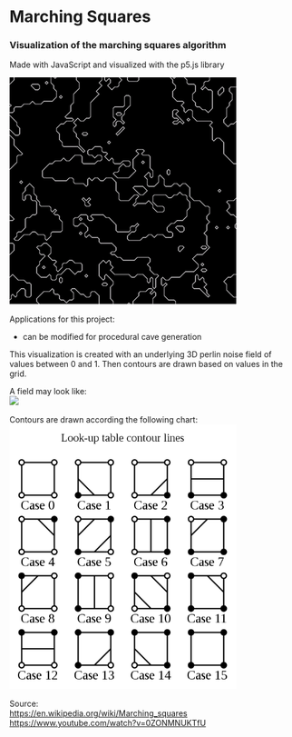# Marching Squares

### Visualization of the marching squares algorithm

Made with JavaScript and visualized with the p5.js library

<img src="gif/marching-squares.gif" width="400px">

Applications for this project:

-   can be modified for procedural cave generation

This visualization is created with an underlying 3D perlin noise field of values between 0 and 1. Then contours are drawn based on values in the grid.

A field may look like: <br>
<img src="gif/perlin-noise.gif" width="400px">

Contours are drawn according the following chart: <br>
<img src="gif/chart.png" width="400px">

Source:<br>
https://en.wikipedia.org/wiki/Marching_squares <br>
https://www.youtube.com/watch?v=0ZONMNUKTfU

